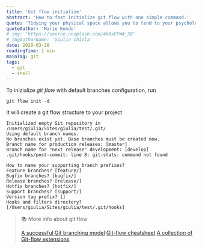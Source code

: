 ```yaml
---
title: 'Git flow initialize'
abstract: 'How to fast initialize git flow with one simple command.'
quote: 'Tidying your physical space allows you to tend to your psychological space.'
quoteAuthor: 'Marie Kondo'
# img: 'https://source.unsplash.com/4k8xEFW4_3Q'
# imgAuthorName: 'Giulia Chiola'
date: 2020-03-28
readingTime: 1 min
mainTag: git
tags:
  - git
  - shell
---
```


To inizialize _git flow_ with default branches configuration, run

```shell
git flow init -d
```

It will create a git flow structure to your project

```shell
Initialized empty Git repository in /Users/giulia/Sites/giulia/test/.git/
Using default branch names.
No branches exist yet. Base branches must be created now.
Branch name for production releases: [master]
Branch name for "next release" development: [develop]
.git/hooks/post-commit: line 8: git-stats: command not found

How to name your supporting branch prefixes?
Feature branches? [feature/]
Bugfix branches? [bugfix/]
Release branches? [release/]
Hotfix branches? [hotfix/]
Support branches? [support/]
Version tag prefix? []
Hooks and filters directory? [/Users/giulia/Sites/giulia/test/.git/hooks]
```

> 📚 More info about git flow
>
> [A successful Git branching model](https://nvie.com/posts/a-successful-git-branching-model/)
> [Git-flow cheatsheet](https://danielkummer.github.io/git-flow-cheatsheet/)
> [A collection of Git-flow extensions](https://github.com/nvie/gitflow)
